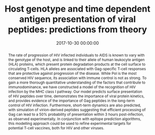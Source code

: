 ---
title: "Host genotype and time dependent antigen presentation of viral peptides: predictions from theory"
subtitle: ""
summary: ""
authors: 
- Eccleston RC
- Coveney PV
- Dalchau N


tags: []
categories: [Immunology]
date: 2017-10-30 00:00:00
publishDate: 2017-10-30 00:00:00
featured: false
draft: false
publication: 'Scientific Reports'
publication_types: ["2"]

doi: 'https://dx.doi.org/doi:10.1038/s41598-017-14415-8'
abstract: The rate of progression of HIV infected individuals to AIDS is known to vary with the genotype of the host, and is linked to their allele of human leukocyte antigen (HLA) proteins, which present protein degradation products at the cell surface to circulating T-cells. HLA alleles are associated with Gag-specific T-cell responses that are protective against progression of the disease. While Pol is the most conserved HIV sequence, its association with immune control is not as strong. To gain a more thorough quantitative understanding of the factors that contribute to immunodominance, we have constructed a model of the recognition of HIV infection by the MHC class I pathway. Our model predicts surface presentation of HIV peptides over time, demonstrates the importance of viral protein kinetics, and provides evidence of the importance of Gag peptides in the long-term control of HIV infection. Furthermore, short-term dynamics are also predicted, with simulation of virion-derived peptides suggesting that efficient processing of Gag can lead to a 50% probability of presentation within 3 hours post-infection, as observed experimentally. In conjunction with epitope prediction algorithms, this modelling approach could be used to refine experimental targets for potential T-cell vaccines, both for HIV and other viruses.

projects: []
---